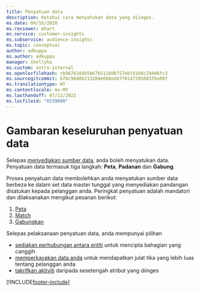 ```yaml
---
title: Penyatuan data
description: Ketahui cara menyatukan data yang diinges.
ms.date: 04/16/2020
ms.reviewer: mhart
ms.service: customer-insights
ms.subservice: audience-insights
ms.topic: conceptual
author: adkuppa
ms.author: adkuppa
manager: shellyha
ms.custom: intro-internal
ms.openlocfilehash: cb96763d4b5b67b5110db757eb7d160c294d6fc3
ms.sourcegitcommit: b78c9680b213204e6b0ed47f0147205083f6a98f
ms.translationtype: HT
ms.contentlocale: ms-MY
ms.lasthandoff: 07/12/2021
ms.locfileid: "6539080"
---
```

# <a name="data-unification-overview"></a>Gambaran keseluruhan penyatuan data

Selepas [menyediakan sumber data](data-sources.md), anda boleh menyatukan data. Penyatuan data termasuk tiga langkah: **Peta**, **Padanan** dan **Gabung**.

Proses penyatuan data membolehkan anda menyatukan sumber data berbeza ke dalam set data master tunggal yang menyediakan pandangan disatukan kepada pelanggan anda. Peringkat penyatuan adalah mandatori dan dilaksanakan mengikut pesanan berikut:

1. [Peta](map-entities.md)
2. [Match](match-entities.md)
3. [Gabungkan](merge-entities.md)

Selepas pelaksanaan penyatuan data, anda mempunyai pilihan

- [sediakan perhubungan antara entiti](relationships.md) untuk mencipta bahagian yang canggih
- [memperkayakan data anda](enrichment-hub.md) untuk mendapatkan julat tika yang lebih luas tentang pelanggan anda
- [takrifkan aktiviti](activities.md) daripada sesetengah atribut yang diinges


[!INCLUDE[footer-include](../includes/footer-banner.md)]